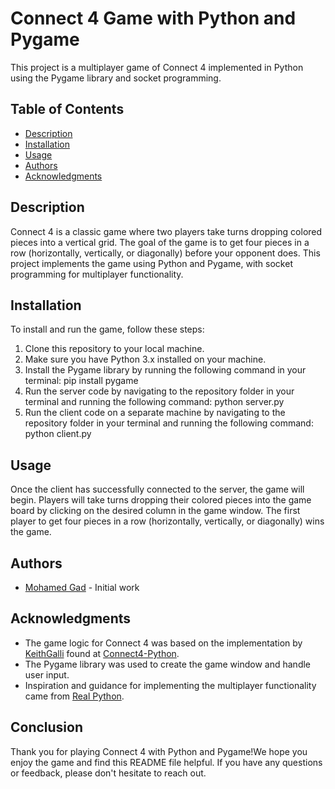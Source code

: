 # Connect 4 Game with Python and Pygame

This project is a multiplayer game of Connect 4 implemented in Python using the Pygame library and socket programming.

## Table of Contents

- [Description](#description)
- [Installation](#installation)
- [Usage](#usage)
- [Authors](#authors)
- [Acknowledgments](#acknowledgments)

## Description

Connect 4 is a classic game where two players take turns dropping colored pieces into a vertical grid. The goal of the game is to get four pieces in a row (horizontally, vertically, or diagonally) before your opponent does. This project implements the game using Python and Pygame, with socket programming for multiplayer functionality.

## Installation

To install and run the game, follow these steps:

1. Clone this repository to your local machine.
2. Make sure you have Python 3.x installed on your machine.
3. Install the Pygame library by running the following command in your terminal: pip install pygame
4. Run the server code by navigating to the repository folder in your terminal and running the following command: python server.py
5. Run the client code on a separate machine by navigating to the repository folder in your terminal and running the following command: python client.py

## Usage

Once the client has successfully connected to the server, the game will begin. Players will take turns dropping their colored pieces into the game board by clicking on the desired column in the game window. The first player to get four pieces in a row (horizontally, vertically, or diagonally) wins the game.



## Authors

- [Mohamed Gad]([https://github.com/yourgithubusername](https://github.com/MuhamedGad)) - Initial work

## Acknowledgments

- The game logic for Connect 4 was based on the implementation by [KeithGalli](https://github.com/KeithGalli) found at [Connect4-Python](https://github.com/KeithGalli/Connect4-Python).
- The Pygame library was used to create the game window and handle user input.
- Inspiration and guidance for implementing the multiplayer functionality came from [Real Python](https://realpython.com/python-sockets/).

## Conclusion

Thank you for playing Connect 4 with Python and Pygame!We hope you enjoy the game and find this README file helpful. If you have any questions or feedback, please don't hesitate to reach out.

